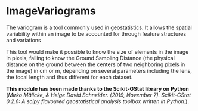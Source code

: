 # ImageVariograms

The variogram is a tool commonly used in geostatistics. It allows the spatial variability within an image to be accounted for through feature structures and variations 

This tool would make it possible to know the size of elements in the image in pixels, failing to know the Ground Sampling Distance (the physical distance on the ground between the centers of two neighboring pixels in the image) in cm or m, depending on several parameters including the lens, the focal length and thus different for each dataset.  


**This module has been made thanks to the Scikit-GStat library on Python** (*Mirko Mälicke, & Helge David Schneider. (2019, November 7). Scikit-GStat 0.2.6: A scipy flavoured geostatistical analysis toolbox written in Python.*).

